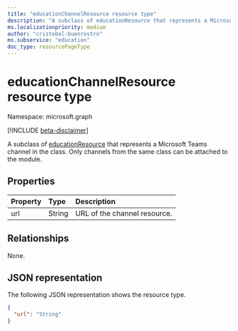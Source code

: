 ```yaml
---
title: "educationChannelResource resource type"
description: "A subclass of educationResource that represents a Microsoft Teams channel in the class."
ms.localizationpriority: medium
author: "cristobal-buenrostro"
ms.subservice: "education"
doc_type: resourcePageType
---
```


# educationChannelResource resource type

Namespace: microsoft.graph

[!INCLUDE [beta-disclaimer](../../includes/beta-disclaimer.md)]

A subclass of [educationResource](educationresource.md) that represents a Microsoft Teams channel in the class. Only channels from the same class can be attached to the module.

## Properties

| Property	   | Type	|Description|
|:---------------|:--------|:----------|
|url|String|URL of the channel resource.|

## Relationships

None.

## JSON representation

The following JSON representation shows the resource type.

<!-- {
  "blockType": "resource",
  "optionalProperties": [

  ],
  "@odata.type": "microsoft.graph.educationChannelResource"
}-->

```json
{
  "url": "String"
}
```
